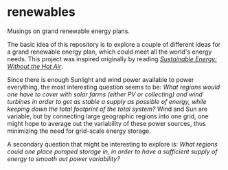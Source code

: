 # renewables
Musings on grand renewable energy plans.

The basic idea of this repository is to explore a couple of different ideas for a grand renewable energy plan, which could meet all the world's energy needs. This project was inspired originally by reading *[Sustainable Energy: Without the Hot Air](https://www.withouthotair.com/)*.

Since there is enough Sunlight and wind power available to power everything, the most interesting question seems to be: *What regions would one have to cover with solar farms (either PV or collecting) and wind turbines in order to get as stable a supply as possible of energy, while keeping down the total footprint of the total system?* Wind and Sun are variable, but by connecting large geographic regions into one grid, one might hope to average out the variability of these power sources, thus minimizing the need for grid-scale energy storage.

A secondary question that might be interesting to explore is: *What regions could one place pumped storage in, in order to have a sufficient supply of energy to smooth out power variability?*
